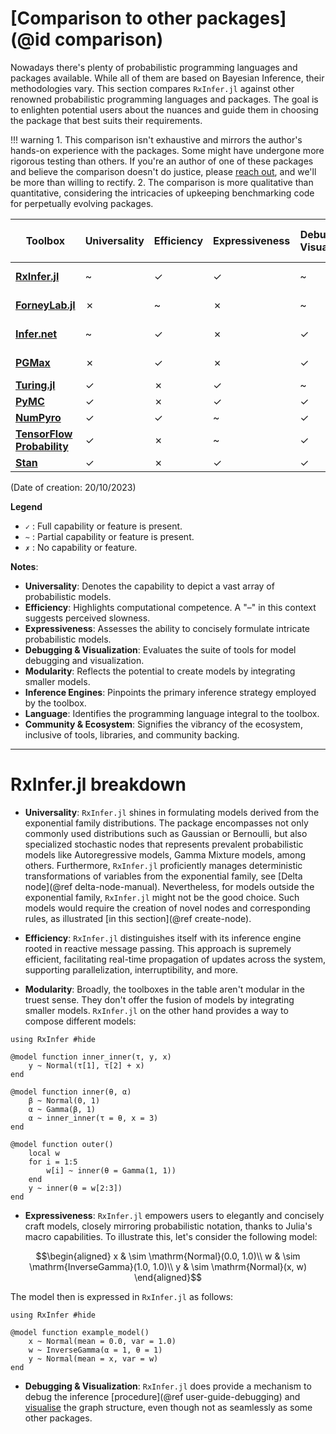 # [Comparison to other packages](@id comparison)

Nowadays there's plenty of probabilistic programming languages and packages available. While all of them are based on Bayesian Inference, their methodologies vary. This section compares `RxInfer.jl` against other renowned probabilistic programming languages and packages. The goal is to enlighten potential users about the nuances and guide them in choosing the package that best suits their requirements.

!!! warning
    1. This comparison isn't exhaustive and mirrors the author's hands-on experience with the packages. Some might have undergone more rigorous testing than others. If you're an author of one of these packages and believe the comparison doesn't do justice, please [reach out](https://github.com/ReactiveBayes), and we'll be more than willing to rectify.
    2. The comparison is more qualitative than quantitative, considering the intricacies of upkeeping benchmarking code for perpetually evolving packages.



| Toolbox                                                              | Universality | Efficiency | Expressiveness | Debugging & Visualization | Modularity | Inference Engine | Language | Community & Ecosystem |
| -------------------------------------------------------------------- | ------------ | ---------- | -------------- | ------------------------- | ---------- | ---------------- | -------- | --------------------- |
| [**RxInfer.jl**](https://rxinfer.ml/)                                | ~            | ✓          | ✓              | ~                         | ✗          | Message-passing  | Julia    | ✗                     |
| [**ForneyLab.jl**](https://github.com/biaslab/ForneyLab.jl)          | ✗            | ~          | ✗              | ~                         | ✗          | Message-passing  | Julia    | ✗                     |
| [**Infer.net**](https://dotnet.github.io/infer/)                     | ~            | ✓          | ✗              | ✓                         | ✗          | Message-passing  | C#       | ✗                     |
| [**PGMax**](https://github.com/google-deepmind/PGMax)                | ✗            | ✓          | ✗              | ✓                         | ✗          | Message-passing  | Python   | ✗                     |
| [**Turing.jl**](https://turing.ml/)                                  | ✓            | ✗          | ✓              | ~                         | ✗          | Sampling         | Julia    | ✓                     |
| [**PyMC**](https://www.pymc.io/welcome.html)                         | ✓            | ✗          | ✓              | ✓                         | ✗          | Sampling         | Python   | ✓                     |
| [**NumPyro**](https://num.pyro.ai/en/stable/)                        | ✓            | ✓          | ~              | ✓                         | ✗          | Sampling         | Python   | ✓                     |
| [**TensorFlow Probability**](https://www.tensorflow.org/probability) | ✓            | ✗          | ~              | ✓                         | ✗          | Sampling         | Python   | ✓                     |
| [**Stan**](https://mc-stan.org/)                                     | ✓            | ✗          | ✓              | ✓                         | ✗          | Sampling         | Stan     | ✓                     |
(Date of creation: 20/10/2023)

**Legend**
- `✓` : Full capability or feature is present.
- `~` : Partial capability or feature is present.
- `✗` : No capability or feature.

**Notes**:
- **Universality**: Denotes the capability to depict a vast array of probabilistic models.
- **Efficiency**: Highlights computational competence. A "–" in this context suggests perceived slowness.
- **Expressiveness**: Assesses the ability to concisely formulate intricate probabilistic models.
- **Debugging & Visualization**: Evaluates the suite of tools for model debugging and visualization.
- **Modularity**: Reflects the potential to create models by integrating smaller models.
- **Inference Engines**: Pinpoints the primary inference strategy employed by the toolbox.
- **Language**: Identifies the programming language integral to the toolbox.
- **Community & Ecosystem**: Signifies the vibrancy of the ecosystem, inclusive of tools, libraries, and community backing.
---

# RxInfer.jl breakdown

- **Universality**: `RxInfer.jl` shines in formulating models derived from the exponential family distributions. The package encompasses not only commonly used distributions such as Gaussian or Bernoulli, but also specialized stochastic nodes that represents prevalent probabilistic models like Autoregressive models, Gamma Mixture models, among others. Furthermore, `RxInfer.jl` proficiently manages deterministic transformations of variables from the exponential family, see [Delta node](@ref delta-node-manual). Nevertheless, for models outside the exponential family, `RxInfer.jl` might not be the good choice. Such models would require the creation of novel nodes and corresponding rules, as illustrated [in this section](@ref create-node).
  
- **Efficiency**: `RxInfer.jl` distinguishes itself with its inference engine rooted in reactive message passing. This approach is supremely efficient, facilitating real-time propagation of updates across the system, supporting parallelization, interruptibility, and more. 

- **Modularity**: Broadly, the toolboxes in the table aren't modular in the truest sense. They don't offer the fusion of models by integrating smaller models. `RxInfer.jl` on the other hand provides a way to compose different models:
  
```@example comparison-hierarchical-models
using RxInfer #hide

@model function inner_inner(τ, y, x)
    y ~ Normal(τ[1], τ[2] + x)
end

@model function inner(θ, α)
    β ~ Normal(0, 1)
    α ~ Gamma(β, 1)
    α ~ inner_inner(τ = θ, x = 3)
end

@model function outer()
    local w
    for i = 1:5
        w[i] ~ inner(θ = Gamma(1, 1))
    end
    y ~ inner(θ = w[2:3])
end
```

- **Expressiveness**: `RxInfer.jl` empowers users to elegantly and concisely craft models, closely mirroring probabilistic notation, thanks to Julia's macro capabilities. To illustrate this, let's consider the following model:

$$\begin{aligned}
 x & \sim \mathrm{Normal}(0.0, 1.0)\\
 w & \sim \mathrm{InverseGamma}(1.0, 1.0)\\
 y & \sim \mathrm{Normal}(x, w)
\end{aligned}$$

The model then is expressed in `RxInfer.jl` as follows:
```@example comparison-expresiveness
using RxInfer #hide

@model function example_model()
    x ~ Normal(mean = 0.0, var = 1.0)
    w ~ InverseGamma(α = 1, θ = 1)
    y ~ Normal(mean = x, var = w)
end
```

- **Debugging & Visualization**: `RxInfer.jl` does provide a mechanism to debug the inference [procedure](@ref user-guide-debugging) and [visualise](https://reactivebayes.github.io/GraphPPL.jl/stable/) the graph structure, even though not as seamlessly as some other packages.